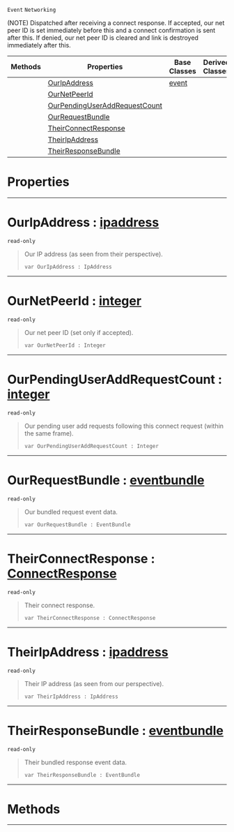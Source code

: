  `Event` `Networking`



(NOTE) Dispatched after receiving a connect response. If accepted, our net peer ID is set immediately before this and a connect confirmation is sent after this. If denied, our net peer ID is cleared and link is destroyed immediately after this.

|Methods|Properties|Base Classes|Derived Classes|
|---|---|---|---|
| |[ OurIpAddress](https://github.com/ZilchEngine/ZilchDocs/blob/master/code_reference/class_reference/netpeerreceivedconnectresponse.markdown#ouripaddress-zilch-engine)|[event](https://github.com/ZilchEngine/ZilchDocs/blob/master/code_reference/class_reference/event.markdown)| |
| |[ OurNetPeerId](https://github.com/ZilchEngine/ZilchDocs/blob/master/code_reference/class_reference/netpeerreceivedconnectresponse.markdown#ournetpeerid-zilch-engine)| | |
| |[ OurPendingUserAddRequestCount](https://github.com/ZilchEngine/ZilchDocs/blob/master/code_reference/class_reference/netpeerreceivedconnectresponse.markdown#ourpendinguseraddrequest)| | |
| |[ OurRequestBundle](https://github.com/ZilchEngine/ZilchDocs/blob/master/code_reference/class_reference/netpeerreceivedconnectresponse.markdown#ourrequestbundle-zilch-en)| | |
| |[ TheirConnectResponse](https://github.com/ZilchEngine/ZilchDocs/blob/master/code_reference/class_reference/netpeerreceivedconnectresponse.markdown#theirconnectresponse-zer)| | |
| |[ TheirIpAddress](https://github.com/ZilchEngine/ZilchDocs/blob/master/code_reference/class_reference/netpeerreceivedconnectresponse.markdown#theiripaddress-zilch-engi)| | |
| |[ TheirResponseBundle](https://github.com/ZilchEngine/ZilchDocs/blob/master/code_reference/class_reference/netpeerreceivedconnectresponse.markdown#theirresponsebundle-zero)| | |


 #  Properties


---  
 #  OurIpAddress : [ipaddress](https://github.com/ZilchEngine/ZilchDocs/blob/master/code_reference/class_reference/ipaddress.markdown)

 `read-only`

> Our IP address (as seen from their perspective).
> ``` lang=cpp, name=Nada
> var OurIpAddress : IpAddress


---  
 #  OurNetPeerId : [integer](https://github.com/ZilchEngine/ZilchDocs/blob/master/code_reference/nada_base_types/integer.markdown)

 `read-only`

> Our net peer ID (set only if accepted).
> ``` lang=cpp, name=Nada
> var OurNetPeerId : Integer


---  
 #  OurPendingUserAddRequestCount : [integer](https://github.com/ZilchEngine/ZilchDocs/blob/master/code_reference/nada_base_types/integer.markdown)

 `read-only`

> Our pending user add requests following this connect request (within the same frame).
> ``` lang=cpp, name=Nada
> var OurPendingUserAddRequestCount : Integer


---  
 #  OurRequestBundle : [eventbundle](https://github.com/ZilchEngine/ZilchDocs/blob/master/code_reference/class_reference/eventbundle.markdown)

 `read-only`

> Our bundled request event data.
> ``` lang=cpp, name=Nada
> var OurRequestBundle : EventBundle


---  
 #  TheirConnectResponse : [ConnectResponse](https://github.com/ZilchEngine/ZilchDocs/blob/master/code_reference/enum_reference.markdown#connectresponse)

 `read-only`

> Their connect response.
> ``` lang=cpp, name=Nada
> var TheirConnectResponse : ConnectResponse


---  
 #  TheirIpAddress : [ipaddress](https://github.com/ZilchEngine/ZilchDocs/blob/master/code_reference/class_reference/ipaddress.markdown)

 `read-only`

> Their IP address (as seen from our perspective).
> ``` lang=cpp, name=Nada
> var TheirIpAddress : IpAddress


---  
 #  TheirResponseBundle : [eventbundle](https://github.com/ZilchEngine/ZilchDocs/blob/master/code_reference/class_reference/eventbundle.markdown)

 `read-only`

> Their bundled response event data.
> ``` lang=cpp, name=Nada
> var TheirResponseBundle : EventBundle


---  
 #  Methods


---  
 

 